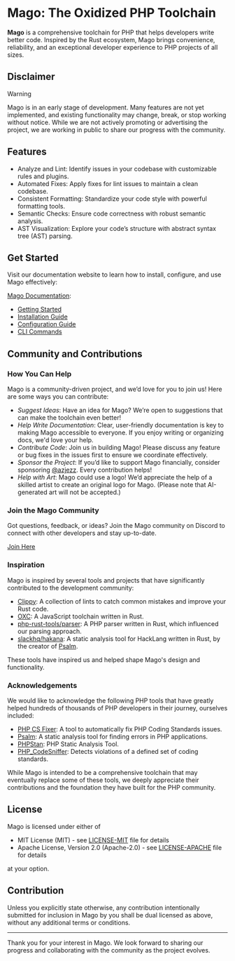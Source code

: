 # Mago: The Oxidized PHP Toolchain

**Mago** is a comprehensive toolchain for PHP that helps developers write better code. Inspired by the Rust ecosystem, Mago brings convenience, reliability, and an exceptional developer experience to PHP projects of all sizes.

## Disclaimer

> [!WARNING]
> Mago is in an early stage of development. Many features are not yet implemented, and existing functionality may change, break, or stop working without notice.
> While we are not actively promoting or advertising the project, we are working in public to share our progress with the community.

## Features

- Analyze and Lint: Identify issues in your codebase with customizable rules and plugins.
- Automated Fixes: Apply fixes for lint issues to maintain a clean codebase.
- Consistent Formatting: Standardize your code style with powerful formatting tools.
- Semantic Checks: Ensure code correctness with robust semantic analysis.
- AST Visualization: Explore your code’s structure with abstract syntax tree (AST) parsing.

## Get Started

Visit our documentation website to learn how to install, configure, and use Mago effectively:

[Mago Documentation](https://mago.carthage.software/):

- [Getting Started](https://mago.carthage.software/#/getting-started)
- [Installation Guide](https://mago.carthage.software/#/getting-started/installation)
- [Configuration Guide](https://mago.carthage.software/#/getting-started/configuration)
- [CLI Commands](https://mago.carthage.software/#/getting-started/cli)

## Community and Contributions

### How You Can Help

Mago is a community-driven project, and we’d love for you to join us! Here are some ways you can contribute:

- _Suggest Ideas_: Have an idea for Mago? We’re open to suggestions that can make the toolchain even better!
- _Help Write Documentation_: Clear, user-friendly documentation is key to making Mago accessible to everyone. If you enjoy writing or organizing docs, we'd love your help.
- _Contribute Code_: Join us in building Mago! Please discuss any feature or bug fixes in the issues first to ensure we coordinate effectively.
- _Sponsor the Project_: If you’d like to support Mago financially, consider sponsoring [@azjezz](https://github.com/azjezz). Every contribution helps!
- _Help with Art_: Mago could use a logo! We’d appreciate the help of a skilled artist to create an original logo for Mago. (Please note that AI-generated art will not be accepted.)

### Join the Mago Community

Got questions, feedback, or ideas? Join the Mago community on Discord to connect with other developers and stay up-to-date.

[Join Here](https://discord.gg/mwyyjr27eu)

### Inspiration

Mago is inspired by several tools and projects that have significantly contributed to the development community:

- [Clippy](https://github.com/rust-lang/rust-clippy): A collection of lints to catch common mistakes and improve your Rust code.
- [OXC](https://github.com/oxc-project/oxc/): A JavaScript toolchain written in Rust.
- [php-rust-tools/parser](https://github.com/php-rust-tools/parser/): A PHP parser written in Rust, which influenced our parsing approach.
- [slackhq/hakana](https://github.com/slackhq/hakana/): A static analysis tool for HackLang written in Rust, by the creator of [Psalm](https://github.com/vimeo/psalm).

These tools have inspired us and helped shape Mago's design and functionality.

### Acknowledgements

We would like to acknowledge the following PHP tools that have greatly helped hundreds of thousands of PHP developers in their journey,
ourselves included:

- [PHP CS Fixer](https://github.com/PHP-CS-Fixer/PHP-CS-Fixer): A tool to automatically fix PHP Coding Standards issues.
- [Psalm](https://github.com/vimeo/psalm): A static analysis tool for finding errors in PHP applications.
- [PHPStan](https://github.com/phpstan/phpstan): PHP Static Analysis Tool.
- [PHP_CodeSniffer](https://github.com/squizlabs/PHP_CodeSniffer): Detects violations of a defined set of coding standards.

While Mago is intended to be a comprehensive toolchain that may eventually replace some of these tools,
we deeply appreciate their contributions and the foundation they have built for the PHP community.

## License

Mago is licensed under either of

- MIT License (MIT) - see [LICENSE-MIT](./LICENSE-MIT) file for details
- Apache License, Version 2.0 (Apache-2.0) - see [LICENSE-APACHE](./LICENSE-APACHE) file for details

at your option.

## Contribution

Unless you explicitly state otherwise, any contribution intentionally submitted for inclusion in Mago by you shall be dual licensed as above, without any additional terms or conditions.

---

Thank you for your interest in Mago. We look forward to sharing our progress and collaborating with the community as the project evolves.
